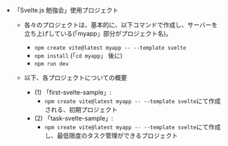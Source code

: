 - 「Svelte.js 勉強会」使用プロジェクト
  - 各々のプロジェクトは、基本的に、以下コマンドで作成し、サーバーを立ち上げしている(「myapp」部分がプロジェクト名)。
    - `npm create vite@latest myapp -- --template svelte`
    - `npm install` (「`cd myapp`」 後に)
    - `npm run dev`

  - 以下、各プロジェクトについての概要
    - (1) 「first-svelte-sample」:
      - `npm create vite@latest myapp -- --template svelte`にて作成される、初期プロジェクト
    - (2) 「task-svelte-sample」:
      - `npm create vite@latest myapp -- --template svelte`にて作成し、最低限度のタスク管理ができるプロジェクト
